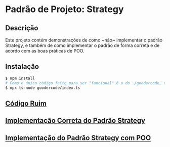 # Padrão de Projeto: Strategy

## Descrição

Este projeto contém demonstrações de como ~não~ implementar o padrão Strategy, e também de como implementar o padrão de forma correta e de acordo com as boas práticas de POO.

## Instalação

```bash
$ npm install
# Como o único código feito para ser "funcional" é o do ./goodercode, não é possível rodar código de fora de lá.
$ npx ts-node goodercode/index.ts
```

## [Código Ruim](./badcode/README.md)

## [Implementação Correta do Padrão Strategy](./goodcode/README.md)

## [Implementação do Padrão Strategy com POO](./goodercode/README.md)
